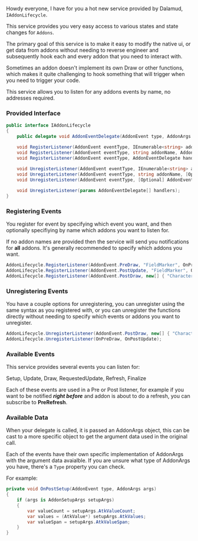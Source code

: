 Howdy everyone, I have for you a hot new service provided by Dalamud, `IAddonLifecycle`.

This service provides you very easy access to various states and state changes for `Addons`.

The primary goal of this service is to make it easy to modify the native ui,
or get data from addons without needing to reverse engineer and subsequently hook each and every addon that you need to interact with.

Sometimes an addon doesn't implement its own Draw or other functions, 
which makes it quite challenging to hook something that will trigger when you need to trigger your code.

This service allows you to listen for any addons events by name, no addresses required.

### Provided Interface
```cs
public interface IAddonLifecycle
{
    public delegate void AddonEventDelegate(AddonEvent type, AddonArgs args);

    void RegisterListener(AddonEvent eventType, IEnumerable<string> addonNames, AddonEventDelegate handler);
    void RegisterListener(AddonEvent eventType, string addonName, AddonEventDelegate handler);
    void RegisterListener(AddonEvent eventType, AddonEventDelegate handler);
    
    void UnregisterListener(AddonEvent eventType, IEnumerable<string> addonNames, [Optional] AddonEventDelegate handler);
    void UnregisterListener(AddonEvent eventType, string addonName, [Optional] AddonEventDelegate handler);
    void UnregisterListener(AddonEvent eventType, [Optional] AddonEventDelegate handler);

    void UnregisterListener(params AddonEventDelegate[] handlers);
}
```
### Registering Events
You register for event by specifying which event you want, and then optionally specifiying by name which addons you want to listen for.

If no addon names are provided then the service will send you notifications for **all** addons. 
It's generally recommended to specify which addons you want.

```cs
AddonLifecycle.RegisterListener(AddonEvent.PreDraw, "FieldMarker", OnPreDraw);
AddonLifecycle.RegisterListener(AddonEvent.PostUpdate, "FieldMarker", OnPostUpdate);
AddonLifecycle.RegisterListener(AddonEvent.PostDraw, new[] { "Character", "FieldMarker", "NamePlate" }, OnPostDraw);
```

### Unregistering Events
You have a couple options for unregistering, you can unregister using the same syntax as you registered with, 
or you can unregister the functions directly without needing to specify which events or addons you want to unregister.

```cs
AddonLifecycle.UnregisterListener(AddonEvent.PostDraw, new[] { "Character", "FieldMarker", "NamePlate" }, OnPostDraw);
AddonLifecycle.UnregisterListener(OnPreDraw, OnPostUpdate);
```

### Available Events
This service provides several events you can listen for:

Setup, Update, Draw, RequestedUpdate, Refresh, Finalize

Each of these events are used in a Pre or Post listener, 
for example if you want to be notified ***right before*** and addon is about to do a refresh, you can subscribe to **PreRefresh**.

### Available Data
When your delegate is called, it is passed an AddonArgs object, 
this can be cast to a more specific object to get the argument data used in the original call.

Each of the events have their own specific implementation of AddonArgs with the argument data avaialble.
If you are unsure what type of AddonArgs you have, there's a `Type` property you can check.

For example:
```cs
private void OnPostSetup(AddonEvent type, AddonArgs args)
{
    if (args is AddonSetupArgs setupArgs)
    {
        var valueCount = setupArgs.AtkValueCount;
        var values = (AtkValue*) setupArgs.AtkValues;
        var valueSpan = setupArgs.AtkValueSpan;
    }
}
```

